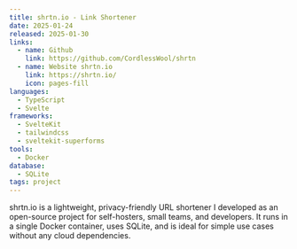 ```yaml
---
title: shrtn.io - Link Shortener
date: 2025-01-24
released: 2025-01-30
links:
  - name: Github
    link: https://github.com/CordlessWool/shrtn
  - name: Website shrtn.io
    link: https://shrtn.io/
    icon: pages-fill
languages:
  - TypeScript
  - Svelte
frameworks:
  - SvelteKit
  - tailwindcss
  - sveltekit-superforms
tools:
  - Docker
database:
  - SQLite
tags: project
---
```


shrtn.io is a lightweight, privacy-friendly URL shortener I developed as an open-source project for self-hosters, small teams, and developers. It runs in a single Docker container, uses SQLite, and is ideal for simple use cases without any cloud dependencies.
